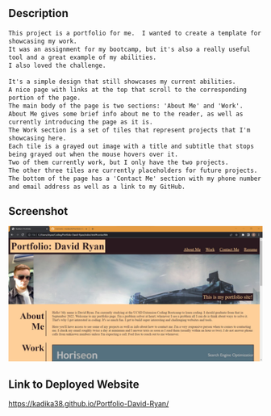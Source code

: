 # <Portfolio-David-Rysn>

## Description

    This project is a portfolio for me.  I wanted to create a template for showcasing my work.
    It was an assignment for my bootcamp, but it's also a really useful tool and a great example of my abilities.
    I also loved the challenge.

    It's a simple design that still showcases my current abilities.
    A nice page with links at the top that scroll to the corresponding portion of the page.
    The main body of the page is two sections: 'About Me' and 'Work'.
    About Me gives some brief info about me to the reader, as well as currently introducing the page as it is.
    The Work section is a set of tiles that represent projects that I'm showcasing here.
    Each tile is a grayed out image with a title and subtitle that stops being grayed out when the mouse hovers over it.
    Two of them currently work, but I only have the two projects.
    The other three tiles are currently placeholders for future projects.
    The bottom of the page has a 'Contact Me' section with my phone number and email address as well as a link to my GitHub.

## Screenshot

![Screenshot of Website](assets/screenshotOfPortfolio.jpg)

## Link to Deployed Website

https://kadika38.github.io/Portfolio-David-Ryan/